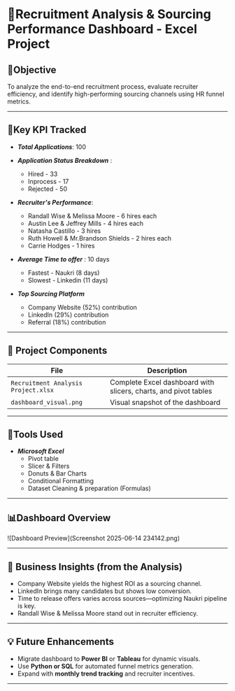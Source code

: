 # 🧩Recruitment Analysis & Sourcing Performance Dashboard - Excel Project

## 📌Objective
To analyze the end-to-end recruitment process, evaluate recruiter efficiency, and identify high-performing sourcing channels using HR funnel metrics.

---

## 🔰Key KPI Tracked
- ***Total Applications***: 100
- ***Application Status Breakdown*** :
  -  Hired - 33
  - Inprocess - 17
  - Rejected - 50

- ***Recruiter's Performance***:
  - Randall Wise & Melissa Moore - 6 hires each
  - Austin Lee & Jeffrey Mills - 4 hires each
  - Natasha Castillo - 3 hires
  - Ruth Howell & Mr.Brandson Shields - 2 hires each
  - Carrie Hodges - 1 hires

- ***Average Time to offer*** : 10 days
  - Fastest - Naukri (8 days)
  - Slowest - Linkedin (11 days)

- ***Top Sourcing Platform***
   - Company Website (52%) contribution
   - LinkedIn (29%) contribution
   - Referral (18%) contribution
   
--- 

## 📂 Project Components
| File | Description |
|------|-------------|
| `Recruitment Analysis Project.xlsx` | Complete Excel dashboard with slicers, charts, and pivot tables |
| `dashboard_visual.png` | Visual snapshot of the dashboard |

---

## 🧰Tools Used
- ***Microsoft Excel***
  - Pivot table
  - Slicer & Filters
  - Donuts & Bar Charts
  - Conditional Formatting
  - Dataset Cleaning & preparation (Formulas)

---

## 📊Dashboard Overview
![Dashboard Preview](Screenshot 2025-06-14 234142.png)

---

## 🧠 Business Insights (from the Analysis)
- Company Website yields the highest ROI as a sourcing channel.
- LinkedIn brings many candidates but shows low conversion.
- Time to release offers varies across sources—optimizing Naukri pipeline is key.
- Randall Wise & Melissa Moore stand out in recruiter efficiency.

---

## 💡 Future Enhancements
- Migrate dashboard to **Power BI** or **Tableau** for dynamic visuals.
- Use **Python or SQL** for automated funnel metrics generation.
- Expand with **monthly trend tracking** and recruiter incentives.

---








